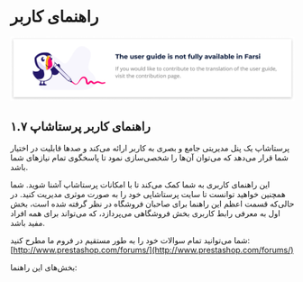# راهنمای کاربر

![](<../.gitbook/assets/translation (many pages) (2).png>)

## راهنمای کاربر پرستاشاپ ۱.۷ <a href="id-rahnmaykarbr-rahnmaykarbrprstashap1.7" id="id-rahnmaykarbr-rahnmaykarbrprstashap1.7"></a>

پرستاشاپ یک پنل مدیریتی جامع و بصری به کاربر ارائه می‌کند و صدها قابلیت در اختیار شما قرار می‌دهد که می‌توان آن‌ها را شخصی‌سازی نمود تا پاسخگوی تمام نیازهای شما باشد.

این راهنمای کاربری به شما کمک می‌کند تا با امکانات پرستاشاپ آشنا شوید. شما همچنین خواهید توانست تا سایت پرستاشاپی خود را به صورت موثری مدیریت کنید. در حالی‌که قسمت اعظم این راهنما برای صاحبان فروشگاه در نظر گرفته شده است، بخش اول به معرفی رابط کاربری بخش فروشگاهی می‌پردازد، که می‌تواند برای همه افراد مفید باشد.

شما می‌توانید تمام سوالات خود را به طور مستقیم در فروم ما مطرح کنید: [http://www.prestashop.com/forums/](http://www.prestashop.com/forums/)

بخش‌های این راهنما:
